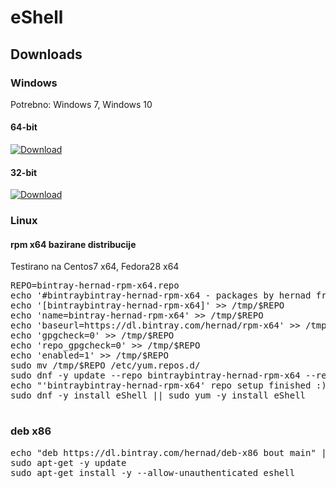 # eShell

## Downloads

### Windows

Potrebno: Windows 7, Windows 10

#### 64-bit

[ ![Download](https://api.bintray.com/packages/hernad/eShell/eShell-windows-x64/images/download.svg?version=1.31.316) ](https://dl.bintray.com/hernad/eShell/eShell-windows-x64_1.31.316.zip)

#### 32-bit

[ ![Download](https://api.bintray.com/packages/hernad/eShell/eShell-windows-x86/images/download.svg?version=1.31.316) ](https://dl.bintray.com/hernad/eShell/eShell-windows-x86_1.31.316.zip)


### Linux

#### rpm x64 bazirane distribucije

Testirano na Centos7 x64, Fedora28 x64

<pre>
REPO=bintray-hernad-rpm-x64.repo
echo '#bintraybintray-hernad-rpm-x64 - packages by hernad from Bintray' > /tmp/$REPO
echo '[bintraybintray-hernad-rpm-x64]' >> /tmp/$REPO
echo 'name=bintray-hernad-rpm-x64' >> /tmp/$REPO
echo 'baseurl=https://dl.bintray.com/hernad/rpm-x64' >> /tmp/$REPO
echo 'gpgcheck=0' >> /tmp/$REPO
echo 'repo_gpgcheck=0' >> /tmp/$REPO
echo 'enabled=1' >> /tmp/$REPO
sudo mv /tmp/$REPO /etc/yum.repos.d/
sudo dnf -y update --repo bintraybintray-hernad-rpm-x64 --refresh || sudo yum -y update --repo bintraybintray-hernad-rpm-x64x --refresh
echo "'bintraybintray-hernad-rpm-x64' repo setup finished :)"
sudo dnf -y install eShell || sudo yum -y install eShell

</pre>


### deb x86

<pre>
echo "deb https://dl.bintray.com/hernad/deb-x86 bout main" | sudo tee -a /etc/apt/sources.list
sudo apt-get -y update
sudo apt-get install -y --allow-unauthenticated eshell
</pre>
